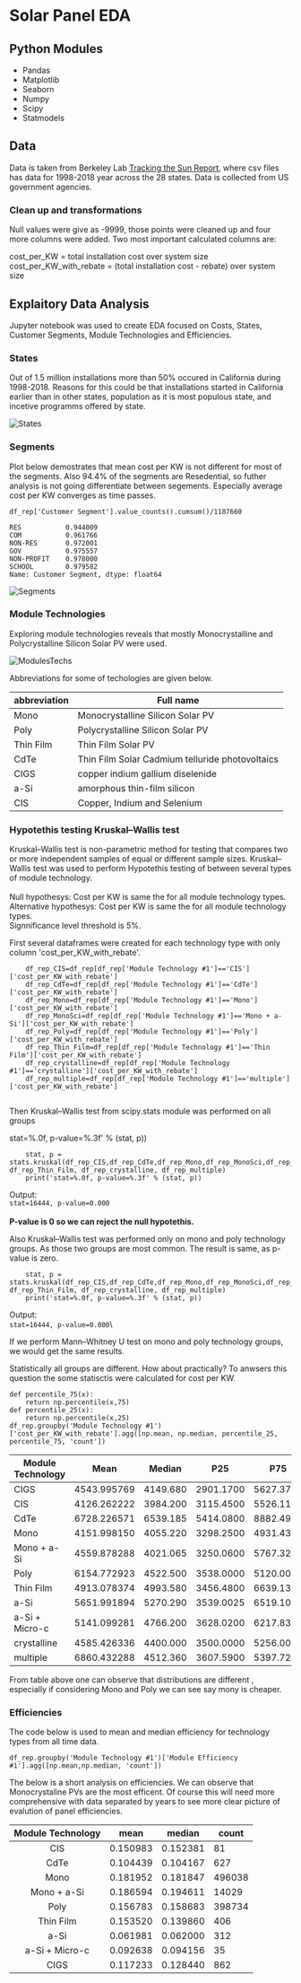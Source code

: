 # Solar Panel EDA

## Python Modules 
* Pandas 
* Matplotlib
* Seaborn
* Numpy
* Scipy
* Statmodels
    
## Data
   Data is taken from Berkeley Lab [Tracking the Sun Report](https://emp.lbl.gov/tracking-the-sun), where csv files has data for 1998-2018 year across the 28 states. Data is collected from US government agencies. 
### Clean up and transformations
Null values were give as -9999, those points were cleaned up and four more columns were added. Two most important calculated columns are:

 cost_per_KW = total installation cost over system size\
 cost_per_KW_with_rebate = (total installation cost - rebate) over system size


## Explaitory Data Analysis
   Jupyter notebook was used to create EDA focused on Costs, States, Customer Segments, Module Technologies and Efficiencies. 
   
### States
   Out of 1.5 million installations more than 50%  occured in California during 1998-2018. Reasons for this could be that installations started in California earlier than in other states, population as it is most populous state, and incetive programms offered by state.
   
![States](https://github.com/aydin-hasanli/Solar-Panel-EDA/blob/main/Images/number_of_install_by_state.png)

### Segments
   Plot below demostrates that mean cost per KW is not different for most of the segments. Also 94.4% of the segments are Resedential, so futher analysis is not going differentiate between segements. Especially average cost per KW converges as time passes. 
   
    df_rep['Customer Segment'].value_counts().cumsum()/1187660

    RES           0.944009
    COM           0.961766
    NON-RES       0.972001
    GOV           0.975557
    NON-PROFIT    0.978000
    SCHOOL        0.979582
    Name: Customer Segment, dtype: float64

![Segments](https://github.com/aydin-hasanli/Solar-Panel-EDA/blob/main/Images/cost%20per%20size%20change%20by%20segment.png)


### Module Technologies
   Exploring module technologies reveals that mostly Monocrystalline and Polycrystalline Silicon Solar PV were used. 

![ModulesTechs](https://github.com/aydin-hasanli/Solar-Panel-EDA/blob/main/Images/number_Module_Technology_1.png)

Abbreviations for some of techologies are given below.

|abbreviation |           Full name |
|-----------|-----------------------------------------------|
| Mono      | Monocrystalline Silicon Solar PV              |
| Poly      | Polycrystalline Silicon Solar PV              |
| Thin Film | Thin Film Solar PV                            |
| CdTe      | Thin Film Solar Cadmium telluride photovoltaics |
| CIGS      | copper indium gallium diselenide              |
| a-Si      | amorphous thin-film silicon                   |
| CIS       | Copper, Indium and Selenium                   | 

### Hypotethis testing Kruskal–Wallis test 
Kruskal–Wallis test is non-parametric method for testing that compares two or more independent samples of equal or different sample sizes.
Kruskal–Wallis test was used to perform Hypotethis testing of between several types of module technology. \
\
Null hypothesys: Cost per KW is same the for all module technology types.\
Alternative hypothesys: Cost per KW is same the for all module technology types.\
Signnificance level threshold is 5%.



First several dataframes were created for each technology type with only column 'cost_per_KW_with_rebate'.

```   
    df_rep_CIS=df_rep[df_rep['Module Technology #1']=='CIS']['cost_per_KW_with_rebate']
    df_rep_CdTe=df_rep[df_rep['Module Technology #1']=='CdTe']['cost_per_KW_with_rebate']
    df_rep_Mono=df_rep[df_rep['Module Technology #1']=='Mono']['cost_per_KW_with_rebate']
    df_rep_MonoSci=df_rep[df_rep['Module Technology #1']=='Mono + a-Si']['cost_per_KW_with_rebate']
    df_rep_Poly=df_rep[df_rep['Module Technology #1']=='Poly']['cost_per_KW_with_rebate']
    df_rep_Thin_Film=df_rep[df_rep['Module Technology #1']=='Thin Film']['cost_per_KW_with_rebate']
    df_rep_crystalline=df_rep[df_rep['Module Technology #1']=='crystalline']['cost_per_KW_with_rebate']
    df_rep_multiple=df_rep[df_rep['Module Technology #1']=='multiple']['cost_per_KW_with_rebate']
  
 ```

Then Kruskal–Wallis test from scipy.stats module was performed on all groups
      
stat=%.0f, p-value=%.3f' % (stat, p))


   
```
    stat, p = stats.kruskal(df_rep_CIS,df_rep_CdTe,df_rep_Mono,df_rep_MonoSci,df_rep_Poly, df_rep_Thin_Film, df_rep_crystalline, df_rep_multiple)
    print('stat=%.0f, p-value=%.3f' % (stat, p))
```
Output: \
    ```
    stat=16444, p-value=0.000
    ```\
\
**P-value is 0 so we can reject the null hypotethis.**

Also Kruskal–Wallis test was performed only on mono and poly technology groups. As those  two groups are most common. The result is same, as p-value is zero. 
```
    stat, p = stats.kruskal(df_rep_CIS,df_rep_CdTe,df_rep_Mono,df_rep_MonoSci,df_rep_Poly, df_rep_Thin_Film, df_rep_crystalline, df_rep_multiple)
    print('stat=%.0f, p-value=%.3f' % (stat, p))
```
Output: \
    ```
    stat=16444, p-value=0.000
    ```\

If we perform Mann–Whitney U test on mono and poly technology groups, we would get the same results.

Statistically all groups are different. How about practically? To anwsers this question the some statisctis were calculated for cost per KW. 

```
def percentile_75(x):
    return np.percentile(x,75)
def percentile_25(x):
    return np.percentile(x,25)
df_rep.groupby('Module Technology #1')['cost_per_KW_with_rebate'].agg([np.mean, np.median, percentile_25, percentile_75, 'count'])

```

| Module Technology          | Mean | Median | P25| P75 | Count    |
|----------------|-------------|----------|-----------|-----------|--------|
| CIGS           | 4543.995769 | 4149.680 | 2901.1700 | 5627.3750 | 891    |
| CIS            | 4126.262222 | 3984.200 | 3115.4500 | 5526.1100 | 81     |
| CdTe           | 6728.226571 | 6539.185 | 5414.0800 | 8882.4975 | 630    |
| Mono           | 4151.998150 | 4055.220 | 3298.2500 | 4931.4350 | 529920 |
| Mono + a-Si    | 4559.878288 | 4021.065 | 3250.0600 | 5767.3200 | 14122  |
| Poly           | 6154.772923 | 4522.500 | 3538.0000 | 5120.0000 | 438113 |
| Thin Film      | 4913.078374 | 4993.580 | 3456.4800 | 6639.1325 | 406    |
| a-Si           | 5651.991894 | 5270.290 | 3539.0025 | 6519.1000 | 322    |
| a-Si + Micro-c | 5141.099281 | 4766.200 | 3628.0200 | 6217.8300 | 139    |
| crystalline    | 4585.426336 | 4400.000 | 3500.0000 | 5256.0000 | 24797  |
| multiple       | 6860.432288 | 4512.360 | 3607.5900 | 5397.7200 | 2443   |

From table above one can observe that distributions are different , especially if considering Mono and Poly we can see say mony is cheaper.

### Efficiencies

The code below is used to mean and median efficiency for technology types from all time data. 
```
df_rep.groupby('Module Technology #1')['Module Efficiency #1'].agg([np.mean,np.median, 'count'])
```
The below is a short analysis on efficiencies. We can observe that Monocrystaline PVs are the most efficent.  Of course this will need more comprehensive with data separated by years to see more clear picture of evalution of panel efficiencies. 

|    Module Technology       | mean | median | count    |
|:--------------:|----------|----------|--------|
|       CIS      | 0.150983 | 0.152381 | 81     |
|      CdTe      | 0.104439 | 0.104167 | 627    |
|      Mono      | 0.181952 | 0.181847 | 496038 |
|   Mono + a-Si  | 0.186594 | 0.194611 | 14029  |
|      Poly      | 0.156783 | 0.158683 | 398734 |
|    Thin Film   | 0.153520 | 0.139860 | 406    |
|      a-Si      | 0.061981 | 0.062000 | 312    |
| a-Si + Micro-c | 0.092638 | 0.094156 | 35     | 
|   CIGS      | 0.117233 | 0.128440 | 862    |

